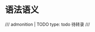 <!-- SPDX-License-Identifier: CC-BY-NC-ND-4.0 -->

# 语法语义

/// admonition | TODO
    type: todo
待转录
///
